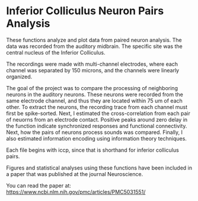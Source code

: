 Inferior Colliculus Neuron Pairs Analysis
===========

These functions analyze and plot data from paired neuron analysis. The data was recorded from the auditory midbrain. The specific site was the central nucleus of the Inferior Colliculus. 

The recordings were made with multi-channel electrodes, where each channel was separated by 150 microns, and the channels were linearly organized.

The goal of the project was to compare the processing of neighboring neurons in the auditory neurons. These neurons were recorded from the same electrode channel, and thus they are located within 75 um of each other. To extract the neurons, the recording trace from each channel must first be spike-sorted. Next, I estimated the cross-correlation from each pair of neuorns from an electrode contact. Positive peaks around zero delay in the function indicate synchronized responses and functional connectivity. Next, how the pairs of neurons process sounds was compared. Finally, I also estimated information encoding using information theory techniques.

Each file begins with iccp, since that is shorthand for inferior colliculus pairs. 

Figures and statistical analyses using these functions have been included in a paper that was published at the journal Neuroscience.

You can read the paper at: https://www.ncbi.nlm.nih.gov/pmc/articles/PMC5031551/

